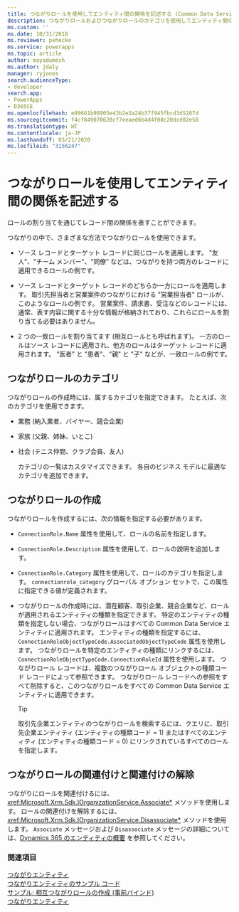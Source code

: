 ```yaml
---
title: つながりロールを使用してエンティティ間の関係を記述する (Common Data Service) | Microsoft Docs
description: つながりロールおよびつながりロールのカテゴリを使用してエンティティ間の関連付けを記述する
ms.custom: ''
ms.date: 10/31/2018
ms.reviewer: pehecke
ms.service: powerapps
ms.topic: article
author: mayadumesh
ms.author: jdaly
manager: ryjones
search.audienceType:
- developer
search.app:
- PowerApps
- D365CE
ms.openlocfilehash: e99661b98905e43b2e3a24b37f945fbcd3d5287d
ms.sourcegitcommit: f4cf849070628cf7eeaed6b4d4f08c20dcd02e58
ms.translationtype: HT
ms.contentlocale: ja-JP
ms.lasthandoff: 03/21/2020
ms.locfileid: "3156247"
---
```

# <a name="describe-a-relationship-between-entities-with-connection-roles"></a>つながりロールを使用してエンティティ間の関係を記述する

ロールの割り当てを通じてレコード間の関係を表すことができます。  
  
 つながりの中で、さまざまな方法でつながりロールを使用できます。  
  
-   ソース レコードとターゲット レコードに同じロールを適用します。 "友人"、"チーム メンバー"、"同僚" などは、つながりを持つ両方のレコードに適用できるロールの例です。  
  
-   ソース レコードとターゲット レコードのどちらか一方にロールを適用します。 取引先担当者と営業案件のつながりにおける "営業担当者" ロールが、このようなロールの例です。 営業案件、請求書、受注などのレコードには、通常、表す内容に関する十分な情報が格納されており、これらにロールを割り当てる必要はありません。  
  
-   2 つの一致ロールを割り当てます (相互ロールとも呼ばれます)。 一方のロールはソース レコードに適用され、他方のロールはターゲット レコードに適用されます。 "医者" と "患者"、"親" と "子" などが、一致ロールの例です。  
  
## <a name="connection-role-categories"></a>つながりロールのカテゴリ  
 つながりロールの作成時には、属するカテゴリを指定できます。 たとえば、次のカテゴリを使用できます。  
  
- 業務 (納入業者、バイヤー、競合企業)  
  
- 家族 (父親、姉妹、いとこ)  
  
- 社会 (テニス仲間、クラブ会員、友人)  
  
  カテゴリの一覧はカスタマイズできます。 各自のビジネス モデルに最適なカテゴリを追加できます。  
  
## <a name="create-connection-roles"></a>つながりロールの作成  
 つながりロールを作成するには、次の情報を指定する必要があります。  
  
- `ConnectionRole.Name` 属性を使用して、ロールの名前を指定します。  
  
- `ConnectionRole.Description` 属性を使用して、ロールの説明を追加します。  
  
- `ConnectionRole.Category` 属性を使用して、ロールのカテゴリを指定します。 `connectionrole_category` グローバル オプション セットで、この属性に指定できる値が定義されます。  
  
- つながりロールの作成時には、潜在顧客、取引企業、競合企業など、ロールが適用されるエンティティの種類を指定できます。 特定のエンティティの種類を指定しない場合、つながりロールはすべての Common Data Service エンティティに適用されます。 エンティティの種類を指定するには、`ConnectionRoleObjectTypeCode.AssociatedObjectTypeCode` 属性を使用します。 つながりロールを特定のエンティティの種類にリンクするには、`ConnectionRoleObjectTypeCode.ConnectionRoleId` 属性を使用します。 つながりロール レコードは、複数のつながりロール オブジェクトの種類コード レコードによって参照できます。 つながりロール レコードへの参照をすべて削除すると、このつながりロールをすべての Common Data Service エンティティに適用できます。  
  
  > [!TIP]
  >  取引先企業エンティティのつながりロールを検索するには、クエリに、取引先企業エンティティ (エンティティの種類コード = 1) またはすべてのエンティティ (エンティティの種類コード = 0) にリンクされているすべてのロールを指定します。  
  
## <a name="associate-and-disassociate-connection-roles"></a>つながりロールの関連付けと関連付けの解除  
 つながりにロールを関連付けるには、<xref:Microsoft.Xrm.Sdk.IOrganizationService.Associate*> メソッドを使用します。 ロールの関連付けを解除するには、<xref:Microsoft.Xrm.Sdk.IOrganizationService.Disassociate*> メソッドを使用します。 `Associate` メッセージおよび `Disassociate` メッセージの詳細については、[Dynamics 365 のエンティティの概要](/dynamics365/customer-engagement/developer/introduction-entities) を参照してください。  
  
### <a name="see-also"></a>関連項目  
 [つながりエンティティ](connection-entities.md)   
 [つながりエンティティのサンプル コード](/dynamics365/customer-engagement/developer/sample-code-connection-entities)   
 [サンプル: 相互つながりロールの作成 (事前バインド)](/dynamics365/customer-engagement/developer/sample-create-reciprocal-connection-role-early-bound)   
 [つながりエンティティ](/reference/entities/connection.md)